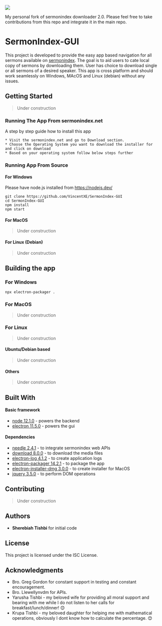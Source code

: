 <img src="https://raw.githubusercontent.com/sermonindex/sermondownloader2.0/master/_app-image.jpg">

My personal fork of sermonindex downloader 2.0. Please feel free to take contributions from this repo and integrate it in the main repo.

# SermonIndex-GUI

This project is developed to provide the easy app based navigation for all sermons available on <a href="https://www.sermonindex.net">sermonindex</a>. The goal is to aid users to cate local copy of sermons by downloading them. User has choice to download single or all sermons of a desired speaker. This app is cross platform and should work seamlessly on Windows, MAcOS and Linux (debian) without any issues.

## Getting Started

> Under construction

### Running The App From sermonindex.net

A step by step guide how to install this app

```
* Visit the sermonindex.net and go to Download section.
* Choose the Operating System you want to download the installer for and click on download
* Based on your operating system follow below steps further
```

### Running App From Source

#### For Windows

Please have node.js installed from https://nodejs.dev/
````
git clone https://github.com/VincentXE/SermonIndex-GUI
cd SermonIndex-GUI
npm install
npm start
````
#### For MacOS
> Under construction
#### For Linux (Debian)
> Under construction

## Building the app

### For Windows
````
npx electron-packager .
````
### For MacOS
> Under construction

### For Linux 
> Under construction

#### Ubuntu/Debian based
> Under construction

#### Others
> Under construction

## Built With

#### Basic framework 
* [node 12.1.0](http://www.dropwizard.io/1.0.2/docs/) - powers the backend
* [electron 11.5.0](https://maven.apache.org/) - powers the gui

#### Dependencies
* [needle 2.4.1](https://rometools.github.io/rome/) - to integrate sermonindex web APIs
* [download 8.0.0](https://rometools.github.io/rome/) - to download the media files
* [electron-log 4.1.2](https://rometools.github.io/rome/) - to create application logs
* [electron-packager 14.2.1](https://rometools.github.io/rome/) - to package the app
* [electron-installer-dmg 3.0.0](https://rometools.github.io/rome/) - to create installer for MacOS
* [jquery 3.5.0](https://rometools.github.io/rome/) - to perform DOM operations

## Contributing
> Under construction

## Authors

* **Sherebiah Tishbi** for initial code

## License

This project is licensed under the ISC License. 

## Acknowledgments

* Bro. Greg Gordon for constant support in testing and constant encouragement.
* Bro. Llewellynvdm for APIs.
* Yarusha Tishbi - my beloved wife for providing all moral support and bearing with me while I do not listen to her calls for breakfast/lunch/dinner! :blush:
* Krupa Tishbi - my beloved daughter for helping me with mathematical operations, obviously I dont know how to calculate the percentage. :blush:
